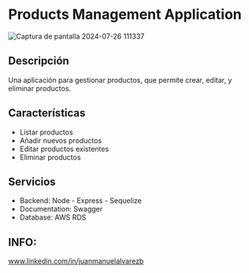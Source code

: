 # Products Management Application

![Captura de pantalla 2024-07-26 111337](https://github.com/user-attachments/assets/811979bb-3ef7-4dd7-8ad3-f462c7cee144)

## Descripción

Una aplicación para gestionar productos, que permite crear, editar, y eliminar productos.

## Características

- Listar productos
- Añadir nuevos productos
- Editar productos existentes
- Eliminar productos

## Servicios

- Backend: Node - Express - Sequelize
- Documentation: Swagger
- Database: AWS RDS

## INFO:

<a href="https://www.linkedin.com/in/juanmanuelalvarezb" target="_blank">www.linkedin.com/in/juanmanuelalvarezb</a>
